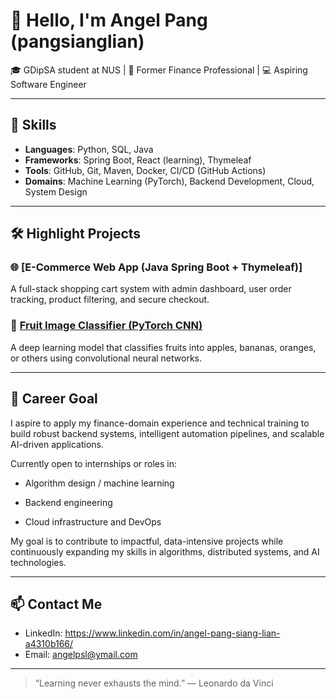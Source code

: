 # 👋 Hello, I'm Angel Pang (pangsianglian)

🎓 GDipSA student at NUS | 🧾 Former Finance Professional | 💻 Aspiring Software Engineer

---

## 🚀 Skills

- **Languages**: Python, SQL, Java
- **Frameworks**: Spring Boot, React (learning), Thymeleaf
- **Tools**: GitHub, Git, Maven, Docker, CI/CD (GitHub Actions)
- **Domains**: Machine Learning (PyTorch), Backend Development, Cloud, System Design

---

## 🛠️ Highlight Projects

### 🌐 [E-Commerce Web App (Java Spring Boot + Thymeleaf)]
A full-stack shopping cart system with admin dashboard, user order tracking, product filtering, and secure checkout.

### 🤖 [Fruit Image Classifier (PyTorch CNN)](https://github.com/pangsianglian/fruit_cnn)
A deep learning model that classifies fruits into apples, bananas, oranges, or others using convolutional neural networks.

---

## 🎯 Career Goal

I aspire to apply my finance-domain experience and technical training to build robust backend systems, intelligent automation pipelines, and scalable AI-driven applications.

Currently open to internships or roles in:

- Algorithm design / machine learning

- Backend engineering

- Cloud infrastructure and DevOps


My goal is to contribute to impactful, data-intensive projects while continuously expanding my skills in algorithms, distributed systems, and AI technologies.

---

## 📫 Contact Me

- LinkedIn: https://www.linkedin.com/in/angel-pang-siang-lian-a4310b166/
- Email: angelpsl@ymail.com


---

> “Learning never exhausts the mind.” — Leonardo da Vinci
